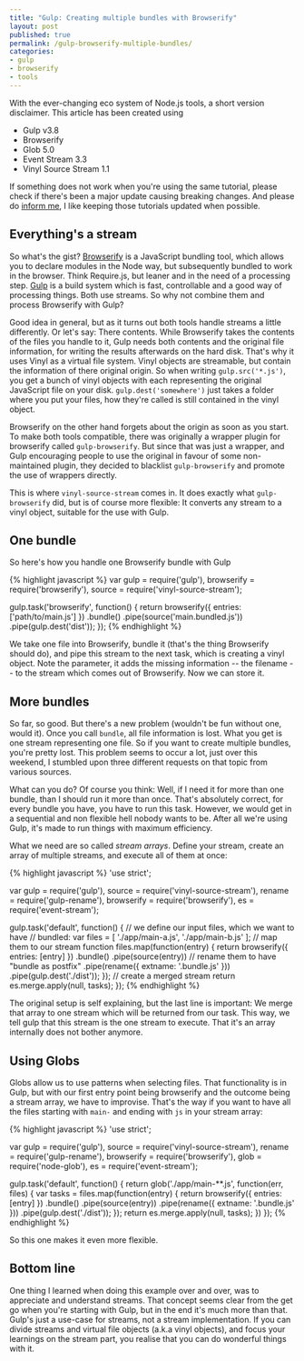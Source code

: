 ```yaml
---
title: "Gulp: Creating multiple bundles with Browserify"
layout: post
published: true
permalink: /gulp-browserify-multiple-bundles/
categories:
- gulp
- browserify
- tools
---
```


With the ever-changing eco system of Node.js tools, a short version disclaimer. This article has been created using

* Gulp v3.8
* Browserify 
* Glob 5.0
* Event Stream 3.3
* Vinyl Source Stream 1.1

If something does not work when you're using the same tutorial, please check if there's been a major update causing breaking changes. And please do [inform me](http://twitter.com/ddprrt), I like keeping those tutorials updated when possible.

## Everything's a stream

So what's the gist? [Browserify](http://browserify.org) is a JavaScript bundling tool, which allows you to declare modules in the Node way, but subsequently bundled to work in the browser. Think Require.js, but leaner and in the need of a processing step. [Gulp](http://gulpjs.com) is a build system which is fast, controllable and a good way of processing things. Both use streams. So why not combine them and process Browserify with Gulp?

Good idea in general, but as it turns out both tools handle streams a little differently. Or let's say: There contents. While Browserify takes the contents of the files you handle to it, Gulp needs both contents and the original file information, for writing the results afterwards on the hard disk. That's why it uses Vinyl as a virtual file system. Vinyl objects are streamable, but contain the information of there original origin. So when writing `gulp.src('*.js')`, you get a bunch of vinyl objects with each representing the original JavaScript file on your disk. `gulp.dest('somewhere')` just takes a folder where you put your files, how they're called is still contained in the vinyl object.

Browserify on the other hand forgets about the origin as soon as you start. To make both tools compatible, there was originally a wrapper plugin for browserify called `gulp-browserify`. But since that was just a wrapper, and Gulp encouraging people to use the original in favour of some non-maintained plugin, they decided to blacklist `gulp-browserify` and promote the use of wrappers directly.

This is where `vinyl-source-stream` comes in. It does exactly what `gulp-browserify` did, but is of course more flexible: It converts any stream to a vinyl object, suitable for the use with Gulp.

## One bundle

So here's how you handle one Browserify bundle with Gulp

{% highlight javascript %}
var gulp       = require('gulp'),
    browserify = require('browserify'),
    source     = require('vinyl-source-stream');

gulp.task('browserify', function() {
    return browserify({ entries: ['path/to/main.js'] })
        .bundle()
        .pipe(source('main.bundled.js'))
        .pipe(gulp.dest('dist'));
});
{% endhighlight %}

We take one file into Browserify, bundle it (that's the thing Browserify should do), and pipe this stream to the next task, which is creating a vinyl object. Note the parameter, it adds the missing information -- the filename -- to the stream which comes out of Browserify. Now we can store it.

## More bundles

So far, so good. But there's a new problem (wouldn't be fun without one, would it). Once you call `bundle`, all file information is lost. What you get is one stream representing one file. So if you want to create multiple bundles, you're pretty lost. This problem seems to occur a lot, just over this weekend, I stumbled upon three different requests on that topic from various sources.

What can you do? Of course you think: Well, if I need it for more than one bundle, than I should run it more than once. That's absolutely correct, for every bundle you have, you have to run this task. However, we would get in a sequential and non flexible hell nobody wants to be. After all we're using Gulp, it's made to run things with maximum efficiency.

What we need are so called *stream arrays*. Define your stream, create an array of multiple streams, and execute all of them at once:


{% highlight javascript %}
'use strict';

var gulp       = require('gulp'),
    source     = require('vinyl-source-stream'),
    rename     = require('gulp-rename'),
    browserify = require('browserify'),
    es         = require('event-stream');

gulp.task('default', function() {
    // we define our input files, which we want to have
    // bundled:
    var files = [
        './app/main-a.js',
        './app/main-b.js'
    ];
    // map them to our stream function
    files.map(function(entry) {
        return browserify({ entries: [entry] })
            .bundle()
            .pipe(source(entry))
            // rename them to have "bundle as postfix"
            .pipe(rename({
                extname: '.bundle.js'
            }))
            .pipe(gulp.dest('./dist')); 
        });
    // create a merged stream
    return es.merge.apply(null, tasks);
});
{% endhighlight %}

The original setup is self explaining, but the last line is important: We merge that array to one stream which will be returned from our task. This way, we tell gulp that this stream is the one stream to execute. That it's an array internally does not bother anymore.

## Using Globs

Globs allow us to use patterns when selecting files. That functionality is in Gulp, but with our first entry point being browserify and the outcome being a stream array, we have to improvise. That's the way if you want to have all the files starting with `main-` and ending with `js` in your stream array:

{% highlight javascript %}
'use strict';

var gulp       = require('gulp'),
    source     = require('vinyl-source-stream'),
    rename     = require('gulp-rename'),
    browserify = require('browserify'),
    glob       = require('node-glob'),
    es         = require('event-stream');

gulp.task('default', function() {
    return glob('./app/main-**.js', function(err, files) {
        var tasks = files.map(function(entry) {
            return browserify({ entries: [entry] })
                .bundle()
                .pipe(source(entry))
                .pipe(rename({
                    extname: '.bundle.js'
                }))
                .pipe(gulp.dest('./dist')); 
            });
        return es.merge.apply(null, tasks);
    })
});
{% endhighlight %}

So this one makes it even more flexible.

## Bottom line

One thing I learned when doing this example over and over, was to appreciate and understand streams. That concept seems clear from the get go when you're starting with Gulp, but in the end it's much more than that. Gulp's just a use-case for streams, not a stream implementation. If you can divide streams and virtual file objects (a.k.a vinyl objects), and focus your learnings on the stream part, you realise that you can do wonderful things with it.

